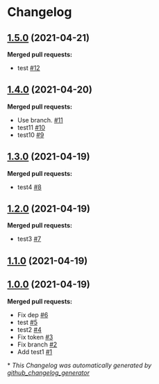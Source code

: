# Changelog

## [1.5.0](https://github.com/steve-stonehouse/release-testing/tree/1.5.0) (2021-04-21)

**Merged pull requests:**

- test [\#12](https://github.com/steve-stonehouse/release-testing/pull/12)

## [1.4.0](https://github.com/steve-stonehouse/release-testing/tree/1.4.0) (2021-04-20)

**Merged pull requests:**

- Use branch. [\#11](https://github.com/steve-stonehouse/release-testing/pull/11)
- test11 [\#10](https://github.com/steve-stonehouse/release-testing/pull/10)
- test10 [\#9](https://github.com/steve-stonehouse/release-testing/pull/9)

## [1.3.0](https://github.com/steve-stonehouse/release-testing/tree/1.3.0) (2021-04-19)

**Merged pull requests:**

- test4 [\#8](https://github.com/steve-stonehouse/release-testing/pull/8)

## [1.2.0](https://github.com/steve-stonehouse/release-testing/tree/1.2.0) (2021-04-19)

**Merged pull requests:**

- test3 [\#7](https://github.com/steve-stonehouse/release-testing/pull/7)

## [1.1.0](https://github.com/steve-stonehouse/release-testing/tree/1.1.0) (2021-04-19)

## [1.0.0](https://github.com/steve-stonehouse/release-testing/tree/1.0.0) (2021-04-19)

**Merged pull requests:**

- Fix dep [\#6](https://github.com/steve-stonehouse/release-testing/pull/6)
- test [\#5](https://github.com/steve-stonehouse/release-testing/pull/5)
- test2 [\#4](https://github.com/steve-stonehouse/release-testing/pull/4)
- Fix token [\#3](https://github.com/steve-stonehouse/release-testing/pull/3)
- Fix branch [\#2](https://github.com/steve-stonehouse/release-testing/pull/2)
- Add test1 [\#1](https://github.com/steve-stonehouse/release-testing/pull/1)



\* *This Changelog was automatically generated by [github_changelog_generator](https://github.com/github-changelog-generator/github-changelog-generator)*

